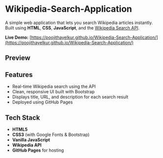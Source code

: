 # Wikipedia-Search-Application

A simple web application that lets you search Wikipedia articles instantly.  
Built using **HTML**, **CSS**, **JavaScript**, and the [Wikipedia Search API](https://apis.ccbp.in/wiki-search).

**Live Demo:** [https://poojithayelkur.github.io/Wikipedia-Search-Application/](https://poojithayelkur.github.io/Wikipedia-Search-Application/)  

## Preview




## Features

- Real-time Wikipedia search using the API  
- Clean, responsive UI built with Bootstrap  
- Displays title, URL, and description for each search result  
- Deployed using GitHub Pages


## Tech Stack

- **HTML5**
- **CSS3** (with Google Fonts & Bootstrap)
- **Vanilla JavaScript**
- **Wikipedia API**
- **GitHub Pages** for hosting
